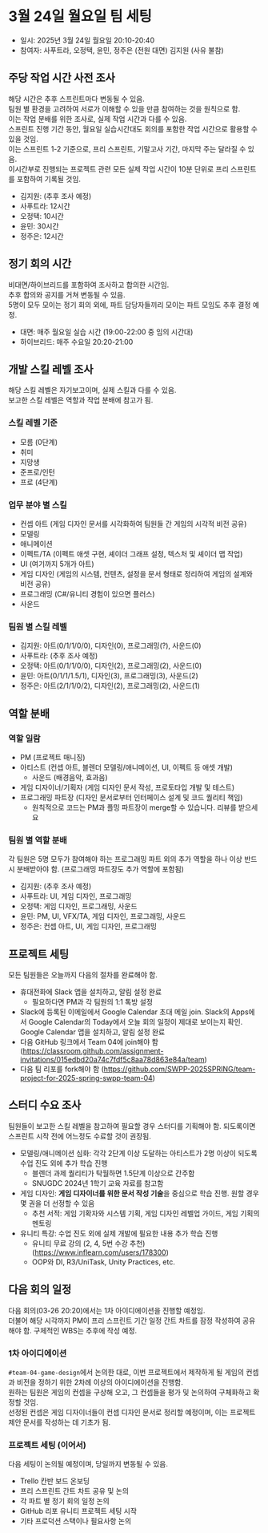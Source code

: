 # 3월 24일 월요일 팀 세팅
- 일시: 2025년 3월 24일 월요일 20:10-20:40
- 참여자: 사푸트라, 오정택, 윤민, 정주은 (전원 대면) 김지원 (사유 불참)
## 주당 작업 시간 사전 조사
해당 시간은 추후 스프린트마다 변동될 수 있음.
<br>
팀원 별 환경을 고려하여 서로가 이해할 수 있을 만큼 참여하는 것을 원칙으로 함.
<br>
이는 작업 분배를 위한 조사로, 실제 작업 시간과 다를 수 있음.
<br>
스프린트 진행 기간 동안, 월요일 실습시간대도 회의를 포함한 작업 시간으로 활용할 수 있을 것임.
<br>
이는 스프린트 1-2 기준으로, 프리 스프린트, 기말고사 기간, 마지막 주는 달라질 수 있음.
<br>
이시간부로 진행되는 프로젝트 관련 모든 실제 작업 시간이 10분 단위로 프리 스프린트를 포함하여 기록될 것임.
- 김지원: (추후 조사 예정)
- 사푸트라: 12시간
- 오정택: 10시간
- 윤민: 30시간
- 정주은: 12시간

## 정기 회의 시간
비대면/하이브리드를 포함하여 조사하고 합의한 시간임.
<br>
추후 합의와 공지를 거쳐 변동될 수 있음.
<br>
5명이 모두 모이는 정기 회의 외에, 파트 담당자들끼리 모이는 파트 모임도 추후 결정 예정.
- 대면: 매주 월요일 실습 시간 (19:00-22:00 중 임의 시간대)
- 하이브리드: 매주 수요일 20:20-21:00
## 개발 스킬 레벨 조사
해당 스킬 레벨은 자기보고이며, 실제 스킬과 다를 수 있음.
<br>
보고한 스킬 레벨은 역할과 작업 분배에 참고가 됨.
### 스킬 레벨 기준
- 모름 (0단계)
- 취미
- 지망생
- 준프로/인턴
- 프로 (4단계)
### 업무 분야 별 스킬
- 컨셉 아트 (게임 디자인 문서를 시각화하여 팀원들 간 게임의 시각적 비전 공유)
- 모델링
- 애니메이션
- 이펙트/TA (이펙트 애셋 구현, 셰이더 그래프 설정, 텍스처 및 셰이더 맵 작업)
- UI (여기까지 5개가 아트)
- 게임 디자인 (게임의 시스템, 컨텐츠, 설정을 문서 형태로 정리하여 게임의 설계와 비전 공유)
- 프로그래밍 (C#/유니티 경험이 있으면 플러스)
- 사운드
### 팀원 별 스킬 레벨
- 김지원: 아트(0/1/1/0/0), 디자인(0), 프로그래밍(?), 사운드(0)
- 사푸트라: (추후 조사 예정)
- 오정택: 아트(0/1/1/0/0), 디자인(2), 프로그래밍(2), 사운드(0)
- 윤민: 아트(0/1/1/1.5/1), 디자인(3), 프로그래밍(3), 사운드(2)
- 정주은: 아트(2/1/1/0/2), 디자인(2), 프로그래밍(2), 사운드(1)
## 역할 분배
### 역할 일람
- PM (프로젝트 매니징)
- 아티스트 (컨셉 아트, 블렌더 모델링/애니메이션, UI, 이펙트 등 애셋 개발)
  - 사운드 (배경음악, 효과음)
- 게임 디자이너/기획자 (게임 디자인 문서 작성, 프로토타입 개발 및 테스트)
- 프로그래밍 파트장 (디자인 문서로부터 인터페이스 설계 및 코드 퀄리티 책임)
  - 원칙적으로 코드는 PM과 플밍 파트장이 merge할 수 있습니다. 리뷰를 받으세요
### 팀원 별 역할 분배
각 팀원은 5명 모두가 참여해야 하는 프로그래밍 파트 외의 추가 역할을 하나 이상 반드시 분배받아야 함. (프로그래밍 파트장도 추가 역할에 포함됨)
- 김지원: (추후 조사 예정)
- 사푸트라: UI, 게임 디자인, 프로그래밍
- 오정택: 게임 디자인, 프로그래밍, 사운드
- 윤민: PM, UI, VFX/TA, 게임 디자인, 프로그래밍, 사운드
- 정주은: 컨셉 아트, UI, 게임 디자인, 프로그래밍
## 프로젝트 세팅
모든 팀원들은 오늘까지 다음의 절차를 완료해야 함.
- 휴대전화에 Slack 앱을 설치하고, 알림 설정 완료
  - 필요하다면 PM과 각 팀원의 1:1 톡방 설정
- Slack에 등록된 이메일에서 Google Calendar 초대 메일 join. Slack의 Apps에서 Google Calendar의 Today에서 오늘 회의 일정이 제대로 보이는지 확인. Google Calendar 앱을 설치하고, 알림 설정 완료
- 다음 GitHub 링크에서 Team 04에 join해야 함 (https://classroom.github.com/assignment-invitations/015edbd20a74c7fdf5c8aa78d863e84a/team)
- 다음 팀 리포를 fork해야 함 (https://github.com/SWPP-2025SPRING/team-project-for-2025-spring-swpp-team-04)
## 스터디 수요 조사
팀원들이 보고한 스킬 레벨을 참고하여 필요할 경우 스터디를 기획해야 함. 되도록이면 스프린트 시작 전에 어느정도 수료할 것이 권장됨.
- 모델링/애니메이션 심화: 각각 2단계 이상 도달하는 아티스트가 2명 이상이 되도록 수업 진도 외에 추가 학습 진행
  - 블렌더 과제 퀄리티가 탁월하면 1.5단계 이상으로 간주함
  - SNUGDC 2024년 1학기 교육 자료를 참고함
- 게임 디자인: **게임 디자이너를 위한 문서 작성 기술**을 중심으로 학습 진행. 원할 경우 몇 권을 더 선정할 수 있음
  - 추천 서적: 게임 기확자와 시스템 기획, 게임 디자인 레벨업 가이드, 게임 기획의 멘토링
- 유니티 특강: 수업 진도 외에 실제 개발에 필요한 내용 추가 학습 진행
  - 유니티 무료 강의 (2, 4, 5번 수강 추천) (https://www.inflearn.com/users/178300)
  - OOP와 DI, R3/UniTask, Unity Practices, etc.
## 다음 회의 일정
다음 회의(03-26 20:20)에서는 1차 아이디에이션을 진행할 예정임.
<br>
더불어 해당 시각까지 PM이 프리 스프린트 기간 일정 간트 차트를 잠정 작성하여 공유해야 함. 구체적인 WBS는 추후에 작성 예정.
### 1차 아이디에이션
``#team-04-game-design``에서 논의한 대로, 이번 프로젝트에서 제작하게 될 게임의 컨셉과 비전을 정하기 위한 2차례 이상의 아이디에이션을 진행함.
<br>
원하는 팀원은 게임의 컨셉을 구상해 오고, 그 컨셉들을 평가 및 논의하여 구체화하고 확정할 것임.
<br>
선정된 컨셉은 게임 디자이너들이 컨셉 디자인 문서로 정리할 예정이며, 이는 프로젝트 제안 문서를 작성하는 데 기초가 됨.
### 프로젝트 세팅 (이어서)
다음 세팅이 논의될 예정이며, 당일까지 변동될 수 있음.
- Trello 칸반 보드 온보딩
- 프리 스프린트 간트 차트 공유 및 논의
- 각 파트 별 정기 회의 일정 논의
- GitHub 리포 유니티 프로젝트 세팅 시작
- 기타 프로덕션 스택이나 필요사항 논의